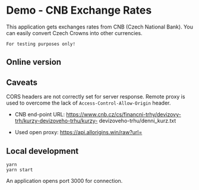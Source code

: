 # Demo - CNB Exchange Rates

This application gets exchanges rates from CNB (Czech National Bank). You can easily convert Czech Crowns into other currencies.

`For testing purposes only!`

## Online version



## Caveats

CORS headers are not correctly set for server response. Remote proxy is used to overcome the lack of `Access-Control-Allow-Origin` header.

- CNB end-point URL: https://www.cnb.cz/cs/financni-trhy/devizovy-trh/kurzy-devizoveho-trhu/kurzy-
devizoveho-trhu/denni_kurz.txt

- Used open proxy: https://api.allorigins.win/raw?url=

## Local development
```shell
yarn
yarn start
```
An application opens port 3000 for connection.
